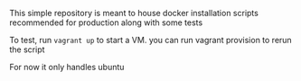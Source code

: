 

This simple repository is meant to house docker installation scripts recommended for production along with
some tests

To test, run `vagrant up` to start a VM.  you can run vagrant provision to rerun the script 

For now it only handles ubuntu

